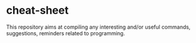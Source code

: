 # cheat-sheet
This repository aims at compiling any interesting and/or useful commands, suggestions, reminders related to programming.
